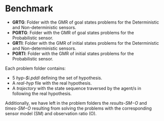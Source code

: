 # Benchmark

* **GRTG**: Folder with the GMR of goal states problems for the Deterministic and Non-deterministic sensors.
* **PGRTG**: Folder with the GMR of goal states problems for the Probabilistic sensor.
* **GRTI**: Folder with the GMR of initial states problems for the Deterministic and Non-deterministic sensors.
* **PGRTI**: Folder with the GMR of initial states problems for the Probabilistic sensor.

Each problem folder contains:

* 5 *hyp-$i.pddl* defining the set of hypothesis.
* A *real-hyp* file with the real hypothesis.
* A *trajectory* with the state sequence traversed by the agent/s in following the real hypothesis.

Additionally, we have left in the problem folders the *results-$SM-$O* and *times-$SM-$O* resulting from solving the problems with the corresponding sensor model (SM) and observation ratio (O).
